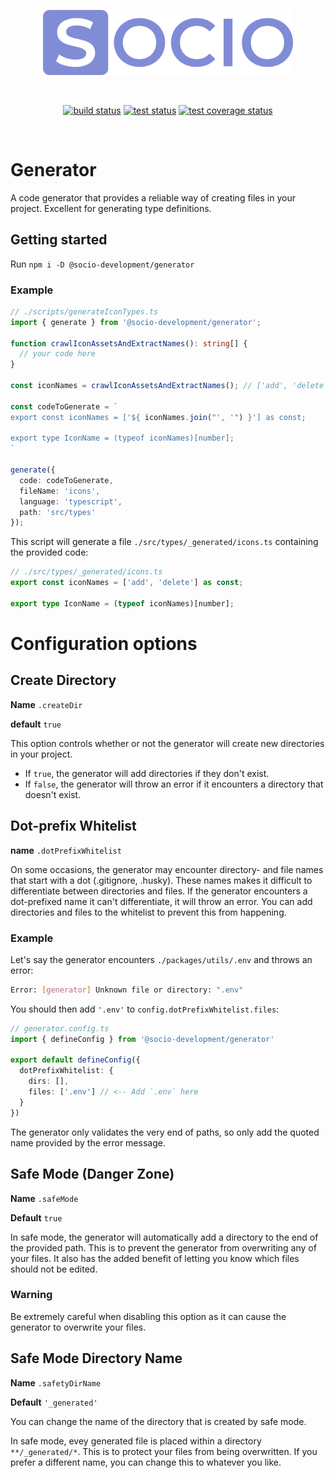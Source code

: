 <p align="center">
  <img src="https://raw.githubusercontent.com/Socio-Development/generator/66b1ed38bb1f886c5250e69edf8885b3c4656971/docs/assets/socio-full.svg" alt="Socio logo" width="400px">
</p>
<br />
<p align="center">
  <a href="https://github.com/Socio-Development/generator/actions/workflows/build-status.yml"><img src="https://github.com/Socio-Development/generator/actions/workflows/build-status.yml/badge.svg?branch=main" alt="build status"></a>
  <a href="https://github.com/Socio-Development/generator/actions/workflows/test-status.yml"><img src="https://github.com/Socio-Development/generator/actions/workflows/test-status.yml/badge.svg?branch=main" alt="test status"></a>
  <a href="https://github.com/Socio-Development/generator/actions/workflows/coverage-status.yml"><img src="https://github.com/Socio-Development/generator/actions/workflows/coverage-status.yml/badge.svg?branch=main" alt="test coverage status"></a>
</p>
<br />

# Generator

A code generator that provides a reliable way of creating files in your project. Excellent for generating type definitions.

## Getting started

Run `npm i -D @socio-development/generator`

### Example

```ts
// ./scripts/generateIconTypes.ts
import { generate } from '@socio-development/generator';

function crawlIconAssetsAndExtractNames(): string[] {
  // your code here
}

const iconNames = crawlIconAssetsAndExtractNames(); // ['add', 'delete']

const codeToGenerate = `
export const iconNames = ['${ iconNames.join("', '") }'] as const;

export type IconName = (typeof iconNames)[number];
`

generate({
  code: codeToGenerate,
  fileName: 'icons',
  language: 'typescript',
  path: 'src/types'
});
```

This script will generate a file `./src/types/_generated/icons.ts` containing the provided code:

```ts
// ./src/types/_generated/icons.ts
export const iconNames = ['add', 'delete'] as const;

export type IconName = (typeof iconNames)[number];
```

# Configuration options

## Create Directory

**Name** `.createDir`

**default** `true`

This option controls whether or not the generator will create new directories in your project.

- If `true`, the generator will add directories if they don't exist.
- If `false`, the generator will throw an error if it encounters a directory that doesn't exist.

## Dot-prefix Whitelist

**name** `.dotPrefixWhitelist`

On some occasions, the generator may encounter directory- and file names that start with a dot (.gitignore, .husky). These names makes it difficult to differentiate between directories and files. If the generator encounters a dot-prefixed name it can't differentiate, it will throw an error. You can add directories and files to the whitelist to prevent this from happening.

### Example

Let's say the generator encounters `./packages/utils/.env` and throws an error:

```bash
Error: [generator] Unknown file or directory: ".env"
```

You should then add `'.env'` to `config.dotPrefixWhitelist.files`:

```ts
// generator.config.ts
import { defineConfig } from '@socio-development/generator'

export default defineConfig({
  dotPrefixWhitelist: {
    dirs: [],
    files: ['.env'] // <-- Add `.env` here
  }
})
```

The generator only validates the very end of paths, so only add the quoted name provided by the error message.

## Safe Mode (Danger Zone)

**Name** `.safeMode`

**Default** `true`

In safe mode, the generator will automatically add a directory to the end of the provided path. This is to prevent the generator from overwriting any of your files. It also has the added benefit of letting you know which files should not be edited.

### Warning
Be extremely careful when disabling this option as it can cause the generator to overwrite your files.

## Safe Mode Directory Name

**Name** `.safetyDirName`

**Default** `'_generated'`

You can change the name of the directory that is created by safe mode.

In safe mode, evey generated file is placed within a directory `**/_generated/*`. This is to protect your files from being overwritten. If you prefer a different name, you can change this to whatever you like.

